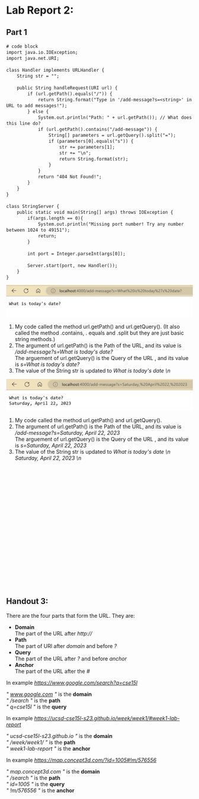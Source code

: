 # Lab Report 2:
## Part 1
```
# code block
import java.io.IOException;
import java.net.URI;

class Handler implements URLHandler {
    String str = "";

    public String handleRequest(URI url) {
        if (url.getPath().equals("/")) {
            return String.format("Type in '/add-message?s=<string>' in URL to add messages!");
        } else {
            System.out.println("Path: " + url.getPath()); // What does this line do?
            if (url.getPath().contains("/add-message")) {
                String[] parameters = url.getQuery().split("=");
                if (parameters[0].equals("s")) {
                    str += parameters[1];
                    str += "\n";
                    return String.format(str);
                }
            }
            return "404 Not Found!";
        }
    }
}

class StringServer {
    public static void main(String[] args) throws IOException {
        if(args.length == 0){
            System.out.println("Missing port number! Try any number between 1024 to 49151");
            return;
        }

        int port = Integer.parseInt(args[0]);

        Server.start(port, new Handler());
    }
}

```

![Image](lab2Screenshot2.jpg)
<br>
1. My code called the method url.getPath() and url.getQuery(). (It also called the method .contains, . equals and .split but they are just basic string methods.)
2. The argument of url.getPath() is the Path of the URL, and its value is */add-message?s=What is today's date?* <br> The arguement of url.getQuery() is the Query of the URL , and its value is *s=What is today's date?*
3. The value of the String str is updated to *What is today's date \n*

![Image](lab2Screenshot3.jpg)
<br>
1. My code called the method url.getPath() and url.getQuery(). 
2. The argument of url.getPath() is the Path of the URL, and its value is */add-message?s=Saturday, April 22, 2023* <br> The arguement of url.getQuery() is the Query of the URL , and its value is *s=Saturday, April 22, 2023*
3. The value of the String str is updated to *What is today's date \n Saturday, April 22, 2023 \n*







<br><br><br><br><br><br><br><br><br><br><br><br><br><br><br><br><br><br><br>
## Handout 3:
There are the four parts that form the URL. They are:
* **Domain** <br>
The part of the URL after *http://*
* **Path** <br>
The part of URl after *domain* and before *?*
* **Query** <br>
The part of the URL after *?* and before *anchor*
* **Anchor** <br>
The part of the URL after the *#*

In example *https://www.google.com/search?q=cse15l*

*" www.google.com "* is the **domain** <br>
*" /search "* is the **path** <br>
*" q=cse15l "* is the **query** <br>

In example *https://ucsd-cse15l-s23.github.io/week/week1/#week1-lab-report*

*" ucsd-cse15l-s23.github.io "* is the **domain** <br>
*" /week/week1/ "* is the **path** <br>
*" week1-lab-report "* is the **anchor** <br>

In example *https://map.concept3d.com/?id=1005#!m/576556*

*" map.concept3d.com "* is the **domain** <br>
*" /search "* is the **path** <br>
*" id=1005 "* is the **query** <br>
*" !m/576556 "* is the **anchor** <br>

